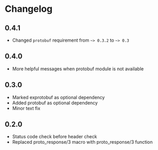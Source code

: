 # Changelog

## 0.4.1
* Changed `protobuf` requirement from `~> 0.3.2` to `~> 0.3`

## 0.4.0
* More helpful messages when protobuf module is not available

## 0.3.0
* Marked exprotobuf as optional dependency
* Added protobuf as optional dependency
* Minor text fix

## 0.2.0
* Status code check before header check
* Replaced proto_response/3 macro with proto_response/3 function
